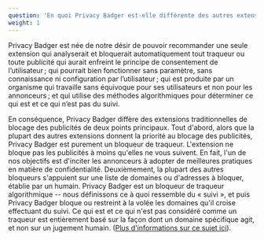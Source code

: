 ```yaml
---
question: 'En quoi Privacy Badger est-elle différente des autres extensions de blocage ?'
weight: 1
---
```


Privacy Badger est née de notre désir de pouvoir recommander une seule extension qui analyserait et bloquerait automatiquement tout traqueur ou toute publicité qui aurait enfreint le principe de consentement de l’utilisateur ; qui pourrait bien fonctionner sans paramètre, sans connaissance ni configuration par l’utilisateur ; qui est produite par un organisme qui travaille sans équivoque pour ses utilisateurs et non pour les annonceurs ; et qui utilise des méthodes algorithmiques pour déterminer ce qui est et ce qui n’est pas du suivi.

En conséquence, Privacy Badger diffère des extensions traditionnelles de blocage des publicités de deux points principaux. Tout d'abord, alors que la plupart des autres extensions donnent la priorité au blocage des publicités, Privacy Badger est purement un bloqueur de traqueur. L'extension ne bloque pas les publicités à moins qu'elles ne vous suivent. En fait, l'un de nos objectifs est d'inciter les annonceurs à adopter de meilleures pratiques en matière de confidentialité. Deuxièmement, la plupart des autres bloqueurs s'appuient sur une liste de domaines ou d'adresses à bloquer, établie par un humain. Privacy Badger est un bloqueur de traqueur algorithmique -- nous définissons ce à quoi ressemble du « suivi », et puis Privacy Badger bloque ou restreint à la volée les domaines qu'il croise effectuant du suivi. Ce qui est et ce qui n'est pas considéré comme un traqueur est entièrement basé sur la façon dont un domaine spécifique agit, et non sur un jugement humain. ([Plus d'informations sur ce sujet ici](#Is-Privacy-Badger-compatible-with-other-extensions%2c-including-other-adblockers)).
